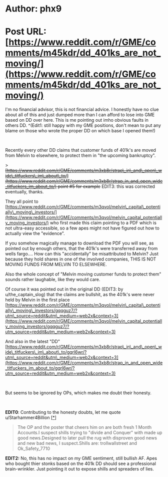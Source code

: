 # Author: phx9
# Post URL: [https://www.reddit.com/r/GME/comments/m45kdr/dd_401ks_are_not_moving/](https://www.reddit.com/r/GME/comments/m45kdr/dd_401ks_are_not_moving/)


I'm no financial advisor, this is not financial advice. I honestly have no clue about all of this and just dumped more than I can afford to lose into GME based on DD over here. This is me pointing out imho obvious faults in others DD. ^(Edit1: still happy with my GME positions, don't mean to put any blame on those who wrote the proper DD on which base I opened them!)

&#x200B;

Recently every other DD claims that customer funds of 401k's are moved from Melvin to elsewhere, to protect them in "the upcoming bankruptcy".

\> ~~[https://www.reddit.com/r/GME/comments/m3xb8r/strap\_in\_and\_open\_wide\_titfuckers\_im\_about\_to/](https://www.reddit.com/r/GME/comments/m3xb8r/strap_in_and_open_wide_titfuckers_im_about_to/) point #5 for example~~
EDIT3: this was corrected eventually, thanks.

They all point to [https://www.reddit.com/r/GME/comments/m3qvol/melvin\_capital\_potentially\_moving\_investors/](https://www.reddit.com/r/GME/comments/m3qvol/melvin_capital_potentially_moving_investors/) who first made this claim pointing to a PDF which is not ultra-easy accessible, so a few apes might not have figured out how to actually view the "evidence".

If you somehow magically manage to download the PDF you will see, as pointed out by enough others, that the 401k's were transferred away from wells fargo.... How can this "accidentally" be misattributed to Melvin? Just because they hold shares in one of the involved companies, THIS IS NOT MOVING FUNDS FROM MELVIN TO ELSEWHERE.

Also the whole concept of "Melvin moving customer funds to protect them" sounds rather laughable, like they would care.

Of course it was pointed out in the original DD (EDIT3: by u/the_captain_slog) that the claims are bullshit, as the 401k's were never held by Melvin in the first place [https://www.reddit.com/r/GME/comments/m3qvol/melvin\_capital\_potentially\_moving\_investors/gqqguz7/?utm\_source=reddit&utm\_medium=web2x&context=3](https://www.reddit.com/r/GME/comments/m3qvol/melvin_capital_potentially_moving_investors/gqqguz7/?utm_source=reddit&utm_medium=web2x&context=3)

And also in the latest "DD" [https://www.reddit.com/r/GME/comments/m3xb8r/strap\_in\_and\_open\_wide\_titfuckers\_im\_about\_to/gqrl6wr/?utm\_source=reddit&utm\_medium=web2x&context=3](https://www.reddit.com/r/GME/comments/m3xb8r/strap_in_and_open_wide_titfuckers_im_about_to/gqrl6wr/?utm_source=reddit&utm_medium=web2x&context=3)

&#x200B;

But seems to be ignored by OPs, which makes me doubt their honesty.

&#x200B;

**EDIT0**: Contributing to the honesty doubts, let me quote u/Starhammer4Billion \[[\*](https://www.reddit.com/r/GME/comments/m45kdr/dd_401ks_are_not_moving/gqsrt0i/?utm_source=reddit&utm_medium=web2x&context=3)\]

>The OP and the poster that cheers him on are both fresh 1 Month Accounts.I suspect shills trying to "divide and Conquer" with made up good news.Designed to later pull the rug with disproven good news and new bad news, I suspect.Shills are: trollwallstreet and  Ok\_Safety\_7710

**EDIT2:** No, this has no impact on my GME sentiment, still bullish AF. Apes who bought thier stonks based on the 401k DD should see a professional brain-wrinkler. Just pointing it out to expose shills and spreaders of lies.